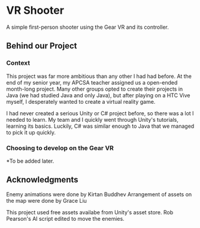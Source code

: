 # VR Shooter
A simple first-person shooter using the Gear VR and its controller.

## Behind our Project

### Context
This project was far more ambitious than any other I had had before. At the end of my senior year, my APCSA teacher assigned 
us a open-ended month-long project. Many other groups opted to create their projects in Java (we had studied Java and only Java), 
but after playing on a HTC Vive myself, I desperately wanted to create a virtual reality game.

I had never created a serious Unity or C# project before, so there was a lot I needed to learn. My team and I quickly went through Unity's
tutorials, learning its basics. Luckily, C# was similar enough to Java that we managed to pick it up quickly.

### Choosing to develop on the Gear VR
*To be added later.


## Acknowledgments

Enemy animations were done by Kirtan Buddhev
Arrangement of assets on the map were done by Grace Liu

This project used free assets availabe from Unity's asset store. Rob Pearson's AI script edited to move the enemies.
